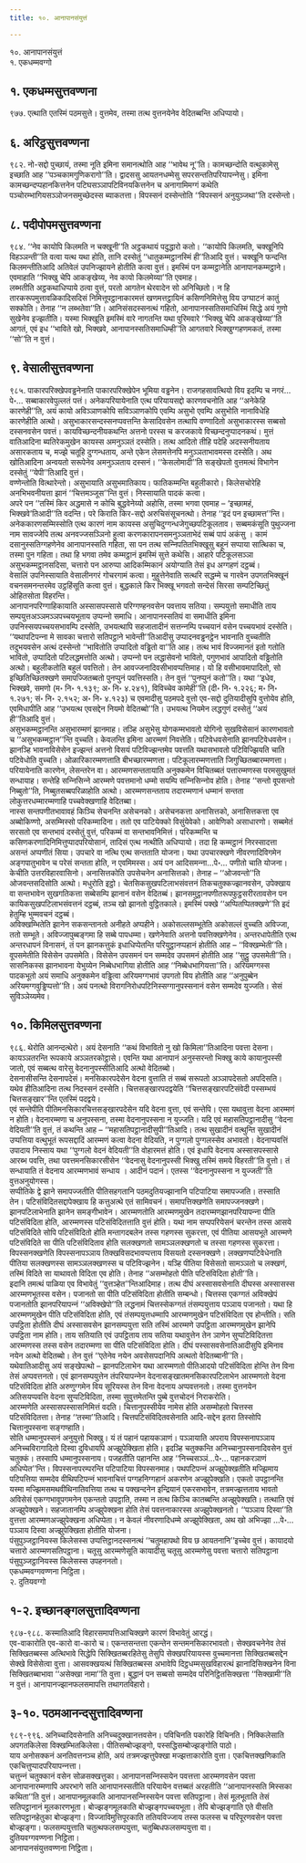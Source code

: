 ```yaml
---
title: १०. आनापानसंयुत्तं

---
```

१०. आनापानसंयुत्तं  
१. एकधम्मवग्गो  


## १. एकधम्मसुत्तवण्णना

९७७. एत्थाति एतस्मिं पठमसुत्ते। वुत्तमेव, तस्मा तत्थ वुत्तनयेनेव वेदितब्बन्ति अधिप्पायो।  


## ६. अरिट्ठसुत्तवण्णना

९८२. नो-सद्दो पुच्छायं, तस्मा नूति इमिना समानत्थोति आह ‘‘भावेथ नू’’ति। कामच्छन्दोति वत्थुकामेसु इच्छाति आह ‘‘पञ्‍चकामगुणिकरागो’’ति। द्वादससु आयतनधम्मेसु सपरसन्ततिपरियापन्‍नेसु। इमिना कामच्छन्दप्पहानकित्तनेन पटिघसञ्‍ञापटिविनयकित्तनेन च अनागामिमग्गं कथेति पञ्‍चोरम्भागियसञ्‍ञोजनसमुच्छेदस्स ब्याकतत्ता। विपस्सनं दस्सेन्तोति ‘‘विपस्सनं अनुयुञ्‍जथा’’ति दस्सेन्तो।  


## ८. पदीपोपमसुत्तवण्णना

९८४. ‘‘नेव कायोपि किलमति न चक्खूनी’’ति अट्ठकथायं पदुद्धारो कतो। ‘‘कायोपि किलमति, चक्खूनिपि विहञ्‍ञन्ती’’ति वत्वा यत्थ यथा होति, तानि दस्सेतुं ‘‘धातुकम्मट्ठानस्मिं ही’’तिआदि वुत्तं। चक्खूनि फन्दन्ति किलमन्तीतिआदि अतिवेलं उपनिज्झायने होतीति कत्वा वुत्तं। इमस्मिं पन कम्मट्ठानेति आनापानकम्मट्ठाने। एवमाहाति ‘‘भिक्खु चेपि आकङ्खेय्य, नेव कायो किलमेय्या’’ति एवमाह।  
लब्भतीति अट्ठकथाधिप्पाये ठत्वा वुत्तं, परतो आगतेन थेरवादेन सो अनिच्छितो। न हि तारकरूपमुत्तावळिकादिसदिसं निमित्तूपट्ठानाकारमत्तं खणमत्तट्ठायिनं कसिणनिमित्तेसु विय उग्घाटनं कातुं सक्‍कोति। तेनाह ‘‘न लब्भतेवा’’ति। आनिसंसदस्सनत्थं गहितो, आनापानस्सतिसमाधिस्मिं सिद्धे अयं गुणो सुखेनेव इज्झतीति। यस्मा भिक्खूति इमस्मिं वारे नागतन्ति यथा पुरिमवारे ‘‘भिक्खु चेपि आकङ्खेय्या’’ति आगतं, एवं इध ‘‘भाविते खो, भिक्खवे, आनापानस्सतिसमाधिम्ही’’ति आगतवारे भिक्खुग्गहणमकतं, तस्मा ‘‘सो’’ति न वुत्तं।  


## ९. वेसालीसुत्तवण्णना

९८५. पाकारपरिक्खेपवड्ढनेनाति पाकारपरिक्खेपेन भूमिया वड्ढनेन। राजगहसावत्थियो विय इदम्पि च नगरं…पे॰… सब्बाकारवेपुल्‍लतं पत्तं। अनेकपरियायेनाति एत्थ परियायसद्दो कारणवचनोति आह ‘‘अनेकेहि कारणेही’’ति, अयं कायो अविञ्‍ञाणकोपि सविञ्‍ञाणकोपि एवम्पि असुभो एवम्पि असुभोति नानाविधेहि कारणेहीति अत्थो। असुभाकारसन्दस्सनप्पवत्तन्ति केसादिवसेन तत्थापि वण्णादितो असुभाकारस्स सब्बसो दस्सनवसेन पवत्तं। कायविच्छन्दनीयकथन्ति अत्तनो परस्स च करजकाये विच्छन्दनुप्पादनकथं। मुत्तं वातिआदिना ब्यतिरेकमुखेन कायस्स अमनुञ्‍ञतं दस्सेति। तत्थ आदितो तीहि पदेहि अदस्सनीयताय असारकताय च, मज्झे चतूहि दुग्गन्धताय, अन्ते एकेन लेसमत्तेनपि मनुञ्‍ञताभावमस्स दस्सेति। अथ खोतिआदिना अन्वयतो सरूपेनेव अमनुञ्‍ञताय दस्सनं। ‘‘केसलोमादी’’ति सङ्खेपतो वुत्तमत्थं विभागेन दस्सेतुं ‘‘येपी’’तिआदि वुत्तं।  
वण्णेन्तोति वित्थारेन्तो। असुभायाति असुभमातिकाय। फातिकम्मन्ति बहुलीकारो। किलेसचोरेहि अनभिभवनीयत्ता झानं ‘‘चित्तमञ्‍जूस’’न्ति वुत्तं। निस्सायाति पादकं कत्वा।  
अपरे पन ‘‘तस्मिं किर अद्धमासे न कोचि बुद्धवेनेय्यो अहोसि, तस्मा भगवा एवमाह – ‘इच्छामहं, भिक्खवे’तिआदी’’ति वदन्ति। परे किराति किर-सद्दो अरुचिसंसूचनत्थो। तेनाह ‘‘इदं पन इच्छामत्त’’न्ति।  
अनेककारणसम्मिस्सोति एत्थ कारणं नाम कायस्स असुचिदुग्गन्धजेगुच्छपटिकूलताव। सब्बमकंसूति पुथुज्‍जना नाम सावज्‍जेपि तत्थ अनवज्‍जसञ्‍ञिनो हुत्वा करणकारापनसमनुञ्‍ञताभेदं सब्बं पापं अकंसु । कामं दसानुस्सतिग्गहणेनेव आनापानस्सति गहिता, सा पन तत्थ सन्‍निपतितभिक्खूसु बहूनं सप्पाया सात्थिका च, तस्मा पुन गहिता। तथा हि भगवा तमेव कम्मट्ठानं इमस्मिं सुत्ते कथेसि। आहारे पटिकूलसञ्‍ञा असुभकम्मट्ठानसदिसा, चत्तारो पन आरुप्पा आदिकम्मिकानं अयोग्याति तेसं इध अग्गहणं दट्ठब्बं।  
वेसालिं उपनिस्सायाति वेसालीनगरं गोचरगामं कत्वा। मुहुत्तेनेवाति सत्थरि सद्धम्मे च गारवेन उपगतभिक्खूनं वचनसमनन्तरमेव उट्ठहिंसूति कत्वा वुत्तं। बुद्धकाले किर भिक्खू भगवतो सन्देसं सिरसा सम्पटिच्छितुं ओहितसोता विहरन्ति।  
आनापानपरिग्गाहिकायाति अस्सासपस्सासे परिग्गण्हनवसेन पवत्ताय सतिया। सम्पयुत्तो समाधीति ताय सम्पयुत्तअञ्‍ञमञ्‍ञपच्‍चयभूताय उप्पन्‍नो समाधि। आनापानस्सतियं वा समाधीति इमिना उपनिस्सयपच्‍चयसभावम्पि दस्सेति, उभयत्थापि सहजातादीनं सत्तन्‍नम्पि पच्‍चयानं वसेन पच्‍चयभावं दस्सेति। ‘‘यथापटिपन्‍ना मे सावका चत्तारो सतिपट्ठाने भावेन्ती’’तिआदीसु उप्पादनवड्ढनट्ठेन भावनाति वुच्‍चतीति तदुभयवसेन अत्थं दस्सेन्तो ‘‘भावितोति उप्पादितो वड्ढितो वा’’ति आह। तत्थ भावं विज्‍जमानतं इतो गतोति भावितो, उप्पादितो पटिलद्धमत्तोति अत्थो। उप्पन्‍नो पन लद्धासेवनो भावितो, पगुणभावं आपादितो वड्ढितोति अत्थो। बहुलीकतोति बहुलं पवत्तितो। तेन आवज्‍जनादिवसीभावप्पत्तिमाह। यो हि वसीभावमापादितो, सो इच्छितिच्छितक्खणे समापज्‍जितब्बतो पुनप्पुनं पवत्तिस्सति। तेन वुत्तं ‘‘पुनप्पुनं कतो’’ति। यथा ‘‘इधेव, भिक्खवे, समणो (म॰ नि॰ १.१३९; अ॰ नि॰ ४.२४१), विविच्‍चेव कामेही’’ति (दी॰ नि॰ १.२२६; म॰ नि॰ १.२७१; सं॰ नि॰ २.१५२; अ॰ नि॰ ४.१२३) च एवमादीसु पठमपदे वुत्तो एव-सद्दो दुतियादीसुपि वुत्तोयेव होति, एवमिधापीति आह ‘‘उभयत्थ एवसद्देन नियमो वेदितब्बो’’ति। उभयत्थ नियमेन लद्धगुणं दस्सेतुं ‘‘अयं ही’’तिआदि वुत्तं।  
असुभकम्मट्ठानन्ति असुभारम्मणं झानमाह। तञ्हि असुभेसु योगकम्मभावतो योगिनो सुखविसेसानं कारणभावतो च ‘‘असुभकम्मट्ठान’’न्ति वुच्‍चति। केवलन्ति इमिना आरम्मणं निवत्तेति। पटिवेधवसेनाति झानपटिवेधवसेन। झानञ्हि भावनाविसेसेन इज्झन्तं अत्तनो विसयं पटिविज्झन्तमेव पवत्तति यथासभावतो पटिविज्झियति चाति पटिवेधोति वुच्‍चति। ओळारिकारम्मणत्ताति बीभच्छारम्मणत्ता। पटिकूलारम्मणत्ताति जिगुच्छितब्बारम्मणत्ता। परियायेनाति कारणेन, लेसन्तरेन वा। आरम्मणसन्ततायाति अनुक्‍कमेन विचितब्बतं पत्तारम्मणस्स परमसुखुमतं सन्धायाह। सन्तेहि सन्‍निसिन्‍ने आरम्मणे पवत्तमानो धम्मो सयम्पि सन्‍निसिन्‍नोव होति। तेनाह ‘‘सन्तो वूपसन्तो निब्बुतो’’ति, निब्बुतसब्बपरिळाहोति अत्थो। आरम्मणसन्तताय तदारम्मणानं धम्मानं सन्तता लोकुत्तरधम्मारम्मणाहि पच्‍चवेक्खणाहि वेदितब्बा।  
नास्स सन्तपणीतभावावहं किञ्‍चि सेचनन्ति असेचनको। असेचनकत्ता अनासित्तको, अनासित्तकत्ता एव अब्बोकिण्णो, असम्मिस्सो परिकम्मादिना। ततो एव पाटियेक्‍को विसुंयेवेको। आवेणिको असाधारणो। सब्बमेतं सरसतो एव सन्तभावं दस्सेतुं वुत्तं, परिकम्मं वा सन्तभावनिमित्तं। परिकम्मन्ति च कसिणकरणादिनिमित्तुप्पादपरियोसानं, तादिसं एत्थ नत्थीति अधिप्पायो। तदा हि कम्मट्ठानं निरस्सादत्ता असन्तं अप्पणीतं सिया। उपचारे वा नत्थि एत्थ सन्तताति योजना। यथा उपचारक्खणे नीवरणादिविगमेन अङ्गपातुभावेन च परेसं सन्तता होति, न एवमिमस्स। अयं पन आदिसमन्‍ना…पे॰… पणीतो चाति योजना। केचीति उत्तरविहारवासिनो। अनासित्तकोति उपसेचनेन अनासित्तको। तेनाह – ‘‘ओजवन्तो’’ति ओजवन्तसदिसोति अत्थो। मधुरोति इट्ठो। चेतसिकसुखपटिलाभसंवत्तनं तिकचतुक्‍कज्झानवसेन, उपेक्खाय वा सन्तभावेन सुखगतिकत्ता सब्बेसम्पि झानानं वसेन वेदितब्बं। झानसमुट्ठानपणीतरूपफुट्ठसरीरतावसेन पन कायिकसुखपटिलाभसंवत्तनं दट्ठब्बं, तञ्‍च खो झानतो वुट्ठितकाले। इमस्मिं पक्खे ‘‘अप्पितप्पितक्खणे’’ति इदं हेतुम्हि भुम्मवचनं दट्ठब्बं।  
अविक्खम्भितेति झानेन सकसन्तानतो अनीहते अप्पहीने। अकोसल्‍लसम्भूतेति अकोसल्‍लं वुच्‍चति अविज्‍जा, ततो सम्भूते। अविज्‍जापुब्बङ्गमा हि सब्बे पापधम्मा। खणेनेवाति अत्तनो पवत्तिक्खणेनेव। अन्तरधापेतीति एत्थ अन्तरधापनं विनासनं, तं पन झानकत्तुकं इधाधिप्पेतन्ति परियुट्ठानप्पहानं होतीति आह – ‘‘विक्खम्भेती’’ति। वूपसमेतीति विसेसेन उपसमेति। विसेसेन उपसमनं पन सम्मदेव उपसमनं होतीति आह ‘‘सुट्ठु उपसमेती’’ति। सासनिकस्स झानभावना येभुय्येन निब्बेधभागिया होतीति आह ‘‘निब्बेधभागियत्ता’’ति। अरियमग्गस्स पादकभूतो अयं समाधि अनुक्‍कमेन वड्ढित्वा अरियमग्गभावं उपगतो विय होतीति आह ‘‘अनुपुब्बेन अरियमग्गवुड्ढिप्पत्तो’’ति। अयं पनत्थो विरागनिरोधपटिनिस्सग्गानुपस्सनानं वसेन सम्मदेव युज्‍जति। सेसं सुविञ्‍ञेय्यमेव।  


## १०. किमिलसुत्तवण्णना

९८६. थेरोति आनन्दत्थेरो। अयं देसनाति ‘‘कथं विभावितो नु खो किमिला’’तिआदिना पवत्ता देसना। कायञ्‍ञतरन्ति रूपकाये अञ्‍ञतरकोट्ठासे। एवन्ति यथा आनापानं अनुस्सरन्तो भिक्खु काये कायानुपस्सी जातो, एवं सब्बत्थ वारेसु वेदनानुपस्सीतिआदि अत्थो वेदितब्बो।  
देसनासीसन्ति देसनापदेसं। मनसिकारपदेसेन वेदना वुत्ताति तं सब्बं सरूपतो अञ्‍ञापदेसतो अपदिसति। यथेव हीतिआदिना तत्थ निदस्सनं दस्सेति। चित्तसङ्खारपदद्वयेति ‘‘चित्तसङ्खारपटिसंवेदी पस्सम्भयं चित्तसङ्खार’’न्ति एतस्मिं पदद्वये।  
एवं सन्तेपीति पीतिमनसिकारचित्तसङ्खारपदेसेन यदि वेदना वुत्ता, एवं सन्तेपि। एसा यथावुत्ता वेदना आरम्मणं न होति। वेदनारम्मणा च अनुपस्सना, तस्मा वेदनानुपस्सना न युज्‍जति। यदि एवं महासतिपट्ठानादीसु ‘‘वेदना वेदियती’’ति वुत्तं, तं कथन्ति आह – ‘‘महासतिपट्ठानादीसुपी’’तिआदि। तत्थ सुखादीनं वत्थुन्ति सुखादीनं उप्पत्तिया वत्थुभूतं रूपसद्दादिं आरम्मणं कत्वा वेदना वेदियति, न पुग्गलो पुग्गलस्सेव अभावतो। वेदनाप्पवत्तिं उपादाय निस्साय यथा ‘‘पुग्गलो वेदनं वेदियती’’ति वोहारमत्तं होति। एवं इधापि वेदनाय अस्सासपस्सासे आरब्भ पवत्ति, तथा पवत्तमनसिकारसीसेन ‘‘वेदनासु वेदनानुपस्सी भिक्खु तस्मिं समये विहरती’’ति वुत्तो। तं सन्धायाति तं वेदनाय आरम्मणभावं सन्धाय । आदीनं पदानं। एतस्स ‘‘वेदनानुपस्सना न युज्‍जती’’ति वुत्तअनुयोगस्स।  
सप्पीतिके द्वे झाने समापज्‍जतीति पीतिसहगतानि पठमदुतियज्झानानि पटिपाटिया समापज्‍जति। तस्साति तेन। पटिसंविदितसद्दापेक्खाय हि कत्तुअत्थे एतं सामिवचनं। समापत्तिक्खणेति समापज्‍जनक्खणे। झानपटिलाभेनाति झानेन समङ्गीभावेन। आरम्मणतोति आरम्मणमुखेन तदारम्मणझानपरियापन्‍ना पीति पटिसंविदिता होति, आरम्मणस्स पटिसंविदितत्ताति वुत्तं होति। यथा नाम सप्पपरियेसनं चरन्तेन तस्स आसये पटिसंविदिते सोपि पटिसंविदितो होति मन्तागदबलेन तस्स गहणस्स सुकरत्ता, एवं पीतिया आसयभूते आरम्मणे पटिसंविदिते सा पीति पटिसंविदिताव होति सलक्खणतो सामञ्‍ञलक्खणतो च तस्सा गहणस्स सुकरत्ता। विपस्सनक्खणेति विपस्सनापञ्‍ञाय तिक्खविसदभावप्पत्ताय विसयतो दस्सनक्खणे। लक्खणप्पटिवेधेनाति पीतिया सलक्खणस्स सामञ्‍ञलक्खणस्स च पटिविज्झनेन। यञ्हि पीतिया विसेसतो सामञ्‍ञतो च लक्खणं, तस्मिं विदिते सा याथावतो विदिता एव होति। तेनाह ‘‘असम्मोहतो पीति पटिसंविदिता होती’’ति।  
इदानि तमत्थं पाळिया एव विभावेतुं ‘‘वुत्तञ्हेत’’न्तिआदिमाह। तत्थ दीघं अस्सासवसेनाति दीघस्स अस्सासस्स आरम्मणभूतस्स वसेन। पजानतो सा पीति पटिसंविदिता होतीति सम्बन्धो। चित्तस्स एकग्गतं अविक्खेपं पजानतोति झानपरियापन्‍नं ‘‘अविक्खेपो’’ति लद्धनामं चित्तस्सेकग्गतं तंसम्पयुत्ताय पञ्‍ञाय पजानतो। यथा हि आरम्मणमुखेन पीति पटिसंविदिता होति, एवं तंसम्पयुत्तधम्मापि आरम्मणमुखेन पटिसंविदिता एव होन्तीति। सति उपट्ठिता होतीति दीघं अस्सासवसेन झानसम्पयुत्ता सति तस्मिं आरम्मणे उपट्ठिता आरम्मणमुखेन झानेपि उपट्ठिता नाम होति। ताय सतियाति एवं उपट्ठिताय ताय सतिया यथावुत्तेन तेन ञाणेन सुप्पटिविदितत्ता आरम्मणस्स तस्स वसेन तदारम्मणा सा पीति पटिसंविदिता होति। दीघं पस्सासवसेनातिआदीसुपि इमिनाव नयेन अत्थो वेदितब्बो। तेन वुत्तं ‘‘एतेनेव नयेन अवसेसपदानिपि अत्थतो वेदितब्बानी’’ति।  
यथेवातिआदीसु अयं सङ्खेपत्थो – झानपटिलाभेन यथा आरम्मणतो पीतिआदयो पटिसंविदिता होन्ति तेन विना तेसं अप्पवत्तनतो। एवं झानसम्पयुत्तेन तंपरियापन्‍नेन वेदनासङ्खातमनसिकारपटिलाभेन आरम्मणतो वेदना पटिसंविदिता होति अरुणुग्गमेन विय सूरियस्स तेन विना वेदनाय अप्पवत्तनतो। तस्मा वुत्तनयेन अतिसयप्पवत्ति वेदना सुप्पटिविदिता, तस्मा सुवुत्तमेतन्ति पुब्बे वुत्तचोदनं निराकरोति।  
आरम्मणेति अस्सासपस्सासनिमित्तं वदति। चित्तानुपस्सीयेव नामेस होति असम्मोहतो चित्तस्स पटिसंविदितत्ता। तेनाह ‘‘तस्मा’’तिआदि। चित्तपटिसंविदितवसेनाति आदि-सद्देन इतरा तिस्सोपि चित्तानुपस्सना सङ्गण्हाति।  
सोति धम्मानुपस्सनं अनुयुत्तो भिक्खु। यं तं पहानं पहायकञाणं। पञ्‍ञायाति अपराय विपस्सनापञ्‍ञाय अनिच्‍चविरागादितो दिस्वा दुविधायपि अज्झुपेक्खिता होति। इदञ्हि चतुक्‍कन्ति अनिच्‍चानुपस्सनादिवसेन वुत्तं चतुक्‍कं। तस्सापि धम्मानुपस्सनाय। पजहतीति पहानन्ति आह ‘‘निच्‍चसञ्‍ञं…पे॰… पहानकरञाणं अधिप्पेत’’न्ति। विपस्सनापरम्परन्ति पटिपाटिया विपस्सनमाह। पथपटिपन्‍नं अज्झुपेक्खतीति मज्झिमाय पटिपत्तिया सम्मदेव वीथिपटिपन्‍नं भावनाचित्तं पग्गहनिग्गहानं अकरणेन अज्झुपेक्खति। एकतो उपट्ठानन्ति यस्मा मज्झिमसमथवीथिनातिवत्तिया तत्थ च पक्खन्दनेन इन्द्रियानं एकरसभावेन, तत्रमज्झत्तताय भावतो अविसेसं एकग्गभावूपगमनेन एकन्ततो उपट्ठाति, तस्मा न तत्थ किञ्‍चि कातब्बन्ति अज्झुपेक्खति। तत्थाति एवं अज्झुपेक्खने। सहजातानम्पि अज्झुपेक्खना होति तेसं पवत्तनाकारस्स अज्झुपेक्खनतो। ‘‘पञ्‍ञाय दिस्वा’’ति वुत्तत्ता आरम्मणअज्झुपेक्खना अधिप्पेता। न केवलं नीवरणादिधम्मे अज्झुपेक्खिता, अथ खो अभिज्झा …पे॰… पञ्‍ञाय दिस्वा अज्झुपेक्खिता होतीति योजना।  
पंसुपुञ्‍जट्ठानियस्स किलेसस्स उप्पत्तिट्ठानदस्सनत्थं ‘‘चतुमहापथो विय छ आयतनानि’’इच्‍चेव वुत्तं। कायादयो चत्तारो आरम्मणसतिपट्ठाना। चतूसु आरम्मणेसूति कायादीसु चतूसु आरम्मणेसु पवत्ता चत्तारो सतिपट्ठाना पंसुपुञ्‍जट्ठानियस्स किलेसस्स उपहननतो।  
एकधम्मवग्गवण्णना निट्ठिता।  
२. दुतियवग्गो  


## १-२. इच्छानङ्गलसुत्तादिवण्णना

९८७-९८८. कस्मातिआदि विहारसमापत्तिआचिक्खणे कारणं विभावेतुं आरद्धं।  
एव-वाकारोति एव-कारो वा-कारो च। एकन्तसन्तत्ता एकन्तेन सन्तमनसिकारभावतो। सेक्खवचनेनेव तेसं सिक्खितब्बस्स अत्थिभावे सिद्धेपि सिक्खितब्बरहितेसु तेसुपि सेक्खपरियायस्स वुच्‍चमानत्ता सिक्खितब्बसद्देन सेक्खे विसेसेत्वा वुत्ता। आसवक्खयत्थं सिक्खितब्बस्स अभावेपि दिट्ठधम्मसुखविहारत्थं झानादिसिक्खनेन विना सिक्खितब्बाभावा ‘‘असेक्खा नामा’’ति वुत्ता। बुद्धानं पन सब्बसो सम्मदेव परिनिट्ठितसिक्खत्ता ‘‘सिक्खामी’’ति न वुत्तं। आनापानज्झानफलसमापत्ति तथागतविहारो।  


## ३-१०. पठमआनन्दसुत्तादिवण्णना

९८९-९९६. अनिच्‍चादिवसेनाति अनिच्‍चदुक्खानत्तवसेन। पविचिनति पकारेहि विचिनति। निक्‍किलेसाति अपगतकिलेसा विक्खम्भितकिलेसा। पीतिसम्बोज्झङ्गो, पस्सद्धिसम्बोज्झङ्गोति पाठो।  
याय अनोसक्‍कनं अनतिवत्तनञ्‍च होति, अयं तत्रमज्झत्तुपेक्खा मज्झत्ताकारोति वुत्ता। एकचित्तक्खणिकाति एकचित्तुप्पादपरियापन्‍नत्ता।  
चत्तुन्‍नं चतुक्‍कानं वसेन सोळसक्खत्तुका। आनापानसन्‍निस्सयेन पवत्तत्ता आरम्मणवसेन पवत्ता आनापानारम्मणापि अपरभागे सति आनापानस्सतीति परियायेन वत्तब्बतं अरहतीति ‘‘आनापानस्सति मिस्सका कथिता’’ति वुत्तं। आनापानमूलकाति आनापानसन्‍निस्सयेन पवत्ता सतिपट्ठाना। तेसं मूलभूताति तेसं सतिपट्ठानानं मूलकारणभूता। बोज्झङ्गमूलकाति बोज्झङ्गपच्‍चयभूता। तेपि बोज्झङ्गाति एते वीसति सतिपट्ठानहेतुका बोज्झङ्गा। विज्‍जाविमुत्तिपूरकाति ततियविज्‍जाय तस्स फलस्स च परिपूरणवसेन पवत्ता बोज्झङ्गा। फलसम्पयुत्ताति चतुत्थफलसम्पयुत्ता, चतुब्बिधफलसम्पयुत्ता वा।  
दुतियवग्गवण्णना निट्ठिता।  
आनापानसंयुत्तवण्णना निट्ठिता।  